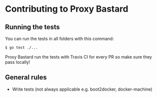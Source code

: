 # Contributing to Proxy Bastard

## Running the tests

You can run the tests in all folders with this command:

```sh
$ go test ./...
```

Proxy Bastard run the tests with Travis CI for every PR so make sure they pass locally!

## General rules

* Write tests (not always applicable e.g. boot2docker, docker-machine)
